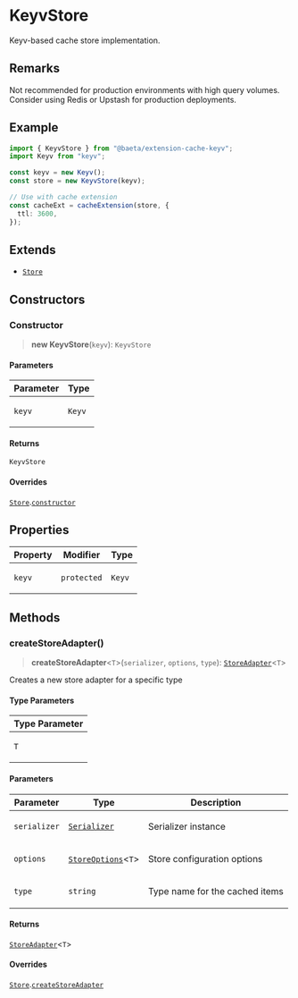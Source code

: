 # KeyvStore

Keyv-based cache store implementation.

## Remarks

Not recommended for production environments with high query volumes.
Consider using Redis or Upstash for production deployments.

## Example

```typescript
import { KeyvStore } from "@baeta/extension-cache-keyv";
import Keyv from "keyv";

const keyv = new Keyv();
const store = new KeyvStore(keyv);

// Use with cache extension
const cacheExt = cacheExtension(store, {
  ttl: 3600,
});
```

## Extends

- [`Store`](../../extension-cache/classes/Store.md)

## Constructors

### Constructor

> **new KeyvStore**(`keyv`): `KeyvStore`

#### Parameters

<table>
<thead>
<tr>
<th>Parameter</th>
<th>Type</th>
</tr>
</thead>
<tbody>
<tr>
<td>

`keyv`

</td>
<td>

`Keyv`

</td>
</tr>
</tbody>
</table>

#### Returns

`KeyvStore`

#### Overrides

[`Store`](../../extension-cache/classes/Store.md).[`constructor`](../../extension-cache/classes/Store.md#constructor)

## Properties

<table>
<thead>
<tr>
<th>Property</th>
<th>Modifier</th>
<th>Type</th>
</tr>
</thead>
<tbody>
<tr>
<td>

<a id="keyv"></a> `keyv`

</td>
<td>

`protected`

</td>
<td>

`Keyv`

</td>
</tr>
</tbody>
</table>

## Methods

### createStoreAdapter()

> **createStoreAdapter**\<`T`\>(`serializer`, `options`, `type`): [`StoreAdapter`](../../extension-cache/classes/StoreAdapter.md)\<`T`\>

Creates a new store adapter for a specific type

#### Type Parameters

<table>
<thead>
<tr>
<th>Type Parameter</th>
</tr>
</thead>
<tbody>
<tr>
<td>

`T`

</td>
</tr>
</tbody>
</table>

#### Parameters

<table>
<thead>
<tr>
<th>Parameter</th>
<th>Type</th>
<th>Description</th>
</tr>
</thead>
<tbody>
<tr>
<td>

`serializer`

</td>
<td>

[`Serializer`](../../extension-cache/interfaces/Serializer.md)

</td>
<td>

Serializer instance

</td>
</tr>
<tr>
<td>

`options`

</td>
<td>

[`StoreOptions`](../../extension-cache/interfaces/StoreOptions.md)\<`T`\>

</td>
<td>

Store configuration options

</td>
</tr>
<tr>
<td>

`type`

</td>
<td>

`string`

</td>
<td>

Type name for the cached items

</td>
</tr>
</tbody>
</table>

#### Returns

[`StoreAdapter`](../../extension-cache/classes/StoreAdapter.md)\<`T`\>

#### Overrides

[`Store`](../../extension-cache/classes/Store.md).[`createStoreAdapter`](../../extension-cache/classes/Store.md#createstoreadapter)
